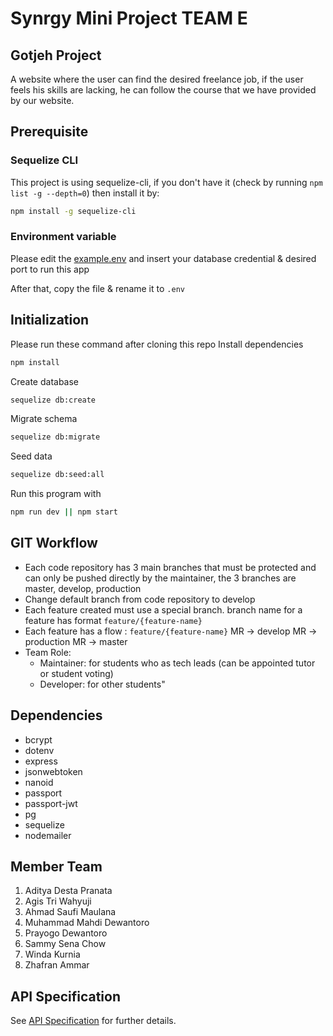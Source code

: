# Synrgy Mini Project TEAM E

## Gotjeh Project

A website where the user can find the desired freelance job, if the user feels his skills are lacking, he can follow the course that we have provided by our website.

## Prerequisite

### Sequelize CLI

This project is using sequelize-cli, if you don't have it (check by running `npm list -g --depth=0`) then install it by:

```bash
npm install -g sequelize-cli
```

### Environment variable

Please edit the [example.env](example.env) and insert your database credential & desired port to run this app

After that, copy the file & rename it to `.env`

## Initialization

Please run these command after cloning this repo
Install dependencies

```bash
npm install
```

Create database

```bash
sequelize db:create
```

Migrate schema

```bash
sequelize db:migrate
```

Seed data

```bash
sequelize db:seed:all
```

Run this program with

```bash
npm run dev || npm start
```

## GIT Workflow

- Each code repository has 3 main branches that must be protected and can only be pushed directly by the maintainer, the 3 branches are master, develop, production
- Change default branch from code repository to develop
- Each feature created must use a special branch. branch name for a feature has format `feature/{feature-name}`
- Each feature has a flow : `feature/{feature-name}` MR → develop MR → production MR → master
- Team Role:
  - Maintainer: for students who as tech leads (can be appointed tutor or student voting)
  - Developer: for other students"

## Dependencies

- bcrypt
- dotenv
- express
- jsonwebtoken
- nanoid
- passport
- passport-jwt
- pg
- sequelize
- nodemailer

## Member Team

1. Aditya Desta Pranata
2. Agis Tri Wahyuji
3. Ahmad Saufi Maulana
4. Muhammad Mahdi Dewantoro
5. Prayogo Dewantoro
6. Sammy Sena Chow
7. Winda Kurnia
8. Zhafran Ammar

## API Specification

See [API Specification](api-spec/README.md) for further details.
